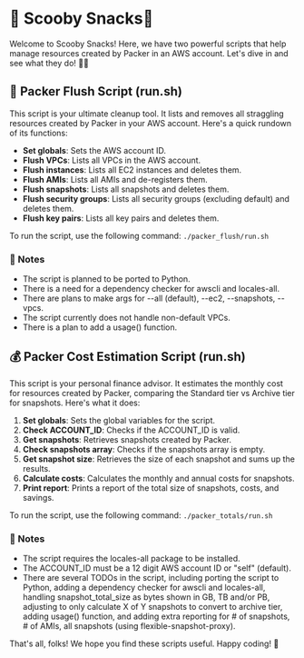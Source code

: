 # 🚀 Scooby Snacks🚀

Welcome to Scooby Snacks! Here, we have two powerful scripts that help manage resources created by Packer in an AWS account. Let's dive in and see what they do! 🏊‍♂️

## 🧹 Packer Flush Script (run.sh)

This script is your ultimate cleanup tool. It lists and removes all straggling resources created by Packer in your AWS account. Here's a quick rundown of its functions:

- **Set globals**: Sets the AWS account ID.
- **Flush VPCs**: Lists all VPCs in the AWS account.
- **Flush instances**: Lists all EC2 instances and deletes them.
- **Flush AMIs**: Lists all AMIs and de-registers them.
- **Flush snapshots**: Lists all snapshots and deletes them.
- **Flush security groups**: Lists all security groups (excluding default) and deletes them.
- **Flush key pairs**: Lists all key pairs and deletes them.

To run the script, use the following command: `./packer_flush/run.sh`

### 📝 Notes

- The script is planned to be ported to Python.
- There is a need for a dependency checker for awscli and locales-all.
- There are plans to make args for --all (default), --ec2, --snapshots, --vpcs.
- The script currently does not handle non-default VPCs.
- There is a plan to add a usage() function.

## 💰 Packer Cost Estimation Script (run.sh)

This script is your personal finance advisor. It estimates the monthly cost for resources created by Packer, comparing the Standard tier vs Archive tier for snapshots. Here's what it does:

1. **Set globals**: Sets the global variables for the script.
2. **Check ACCOUNT_ID**: Checks if the ACCOUNT_ID is valid.
3. **Get snapshots**: Retrieves snapshots created by Packer.
4. **Check snapshots array**: Checks if the snapshots array is empty.
5. **Get snapshot size**: Retrieves the size of each snapshot and sums up the results.
6. **Calculate costs**: Calculates the monthly and annual costs for snapshots.
7. **Print report**: Prints a report of the total size of snapshots, costs, and savings.

To run the script, use the following command: `./packer_totals/run.sh`

### 📝 Notes

- The script requires the locales-all package to be installed.
- The ACCOUNT_ID must be a 12 digit AWS account ID or "self" (default).
- There are several TODOs in the script, including porting the script to Python, adding a dependency checker for awscli and locales-all, handling snapshot_total_size as bytes shown in GB, TB and/or PB, adjusting to only calculate X of Y snapshots to convert to archive tier, adding usage() function, and adding extra reporting for # of snapshots, # of AMIs, all snapshots (using flexible-snapshot-proxy).

That's all, folks! We hope you find these scripts useful. Happy coding! 🎉